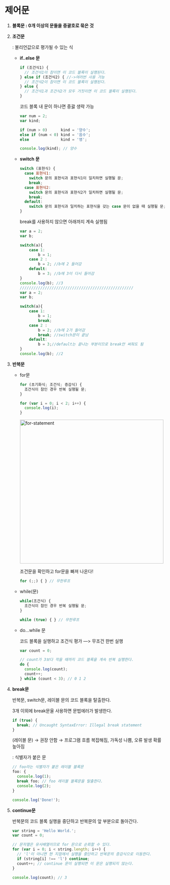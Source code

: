 # 제어문

1. **블록문 :  0개 이상의 문들을 중괄호로 묶은 것**
2. **조건문**
    
    : 불리언값으로 평가될 수 있는 식
    
    - **if..else 문**
        
        ```jsx
        if (조건식1) {
          // 조건식1이 참이면 이 코드 블록이 실행된다.
        } else if (조건식2) { //->여러번 사용 가능
          // 조건식2이 참이면 이 코드 블록이 실행된다.
        } else {
          // 조건식1과 조건식2가 모두 거짓이면 이 코드 블록이 실행된다.
        }
        ```
        
        코드 블록 내 문이 하나면 중괋 생략 가능
        
        ```jsx
        var num = 2;
        var kind;
        
        if (num > 0)      kind = '양수';
        else if (num < 0) kind = '음수';
        else              kind = '영';
        
        console.log(kind); // 양수
        ```
        
    - **switch 문**
        
        ```jsx
        switch (표현식) {
          case 표현식1:
            switch 문의 표현식과 표현식1이 일치하면 실행될 문;
            break;
          case 표현식2:
            switch 문의 표현식과 표현식2가 일치하면 실행될 문;
            break;
          default:
            switch 문의 표현식과 일치하는 표현식을 갖는 case 문이 없을 때 실행될 문;
        }
        ```
        
        break를 사용하지 않으면 아래까지  계속 실행됨
        
        ```jsx
        var a = 2;
        var b;
        
        switch(a){
        	case 1:
        		b = 1;
        	case 2 : 
        		b = 2; //b에 2 들어감
        	default:
        		b = 3; //b에 3이 다시 들어감
        }
        console.log(b); //3
        //////////////////////////////////////////////////
        var a = 2;
        var b;
        
        switch(a){
        	case 1:
        		b = 1;
        		break;
        	case 2 : 
        		b = 2; //b에 2가 들어감
        		break; //switch문이 끝남
        	default:
        		b = 3;//default는 끝나는 부분이므로 break안 써줘도 됨
        }
        console.log(b); //2
        ```
        
3. **반복문**
    - for문
        
        ```jsx
        for (초기화식; 조건식; 증감식) {
          조건식이 참인 경우 반복 실행될 문;
        }
        ```
        
        ```jsx
        for (var i = 0; i < 2; i++) {
          console.log(i);
        }
        ```
        
        <img width="452" alt="for-statement" src="https://user-images.githubusercontent.com/102589413/170288241-46f5da79-bcc4-4769-976d-f13f6cc9abed.png">
        
        조건문을 확인하고 for문을 빠져 나온다!
        
        ```jsx
        for (;;) { } // 무한루프
        ```
        
    - while(문)
        
        ```jsx
        while(조건식) {
          조건식이 참인 경우 반복 실행될 문;
        }
        ```
        
        ```jsx
        while (true) { } // 무한루프
        ```
        
    - do…while 문
        
        코드 블록을 실행하고 조건식 평가 —> 무조건 한번 실행
        
        ```jsx
        var count = 0;
        
        // count가 3보다 작을 때까지 코드 블록을 계속 반복 실행한다.
        do {
          console.log(count);
          count++;
        } while (count < 3); // 0 1 2
        ```
        
4. **break문**
    
    반복문, switch문, 레이블 문의 코드 블록을 탈출한다.
    
    3개 이외에 break문울 사용하면 문법에러가 발생한다.
    
    ```jsx
    if (true) {
      break; // Uncaught SyntaxError: Illegal break statement
    }
    ```
    
    (레이블 문) → 권장 안함 → 프로그램 흐름 복잡해짐, 가독성 나쁨, 오류 발생 확률 높아짐
    
    : 식별자가 붙은 문
    
    ```jsx
    // foo라는 식별자가 붙은 레이블 블록문
    foo: {
      console.log(1);
      break foo; // foo 레이블 블록문을 탈출한다.
      console.log(2);
    }
    
    console.log('Done!');
    ```
    
5. **continue문**
    
    반복문의 코드 블록 실행을 중단하고 반복문의 앞 부분으로 돌아간다.
    
    ```jsx
    var string = 'Hello World.';
    var count = 0;
    
    // 문자열은 유사배열이므로 for 문으로 순회할 수 있다.
    for (var i = 0; i < string.length; i++) {
      // 'l'이 아니면 현 지점에서 실행을 중단하고 반복문의 증감식으로 이동한다.
      if (string[i] !== 'l') continue;
      count++; // continue 문이 실행되면 이 문은 실행되지 않는다.
    }
    
    console.log(count); // 3
    ```
